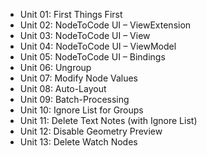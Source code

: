 * Unit 01: First Things First
* Unit 02: NodeToCode UI – ViewExtension
* Unit 03: NodeToCode UI – View 
* Unit 04: NodeToCode UI – ViewModel
* Unit 05: NodeToCode UI – Bindings
* Unit 06: Ungroup
* Unit 07: Modify Node Values
* Unit 08: Auto-Layout
* Unit 09: Batch-Processing
* Unit 10: Ignore List for Groups
* Unit 11: Delete Text Notes (with Ignore List)
* Unit 12: Disable Geometry Preview
* Unit 13: Delete Watch Nodes
